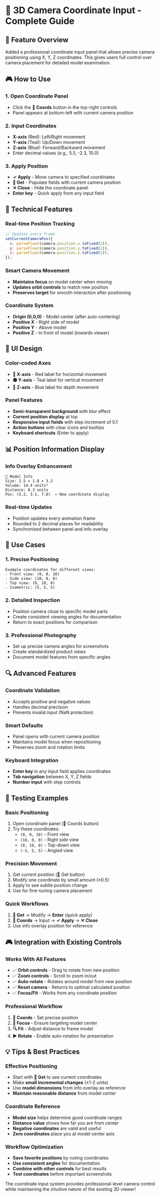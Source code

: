 # 📍 3D Camera Coordinate Input - Complete Guide

## 🎯 Feature Overview

Added a professional coordinate input panel that allows precise camera positioning using X, Y, Z coordinates. This gives users full control over camera placement for detailed model examination.

## 🎮 How to Use

### 1. Open Coordinate Panel

- Click the **📍 Coords** button in the top-right controls
- Panel appears at bottom-left with current camera position

### 2. Input Coordinates

- **X-axis** (Red): Left/Right movement
- **Y-axis** (Teal): Up/Down movement
- **Z-axis** (Blue): Forward/Backward movement
- Enter decimal values (e.g., 5.5, -2.3, 10.0)

### 3. Apply Position

- **✓ Apply** - Move camera to specified coordinates
- **📍 Get** - Populate fields with current camera position
- **✕ Close** - Hide the coordinate panel
- **Enter key** - Quick apply from any input field

## 🔧 Technical Features

### Real-time Position Tracking

```javascript
// Updates every frame
setCurrentCameraPos({
  x: parseFloat(camera.position.x.toFixed(2)),
  y: parseFloat(camera.position.y.toFixed(2)),
  z: parseFloat(camera.position.z.toFixed(2)),
});
```

### Smart Camera Movement

- **Maintains focus** on model center when moving
- **Updates orbit controls** to match new position
- **Preserves target** for smooth interaction after positioning

### Coordinate System

- **Origin (0,0,0)** - Model center (after auto-centering)
- **Positive X** - Right side of model
- **Positive Y** - Above model
- **Positive Z** - In front of model (towards viewer)

## 🎨 UI Design

### Color-coded Axes

- **🔴 X-axis** - Red label for horizontal movement
- **🟢 Y-axis** - Teal label for vertical movement
- **🔵 Z-axis** - Blue label for depth movement

### Panel Features

- **Semi-transparent background** with blur effect
- **Current position display** at top
- **Responsive input fields** with step increment of 0.1
- **Action buttons** with clear icons and tooltips
- **Keyboard shortcuts** (Enter to apply)

## 📊 Position Information Display

### Info Overlay Enhancement

```
📁 Model Info
Size: 2.5 × 1.8 × 3.2
Volume: 14.4 units³
Distance: 8.3 units
Pos: (5.2, 3.1, 7.8)  ← New coordinate display
```

### Real-time Updates

- Position updates every animation frame
- Rounded to 2 decimal places for readability
- Synchronized between panel and info overlay

## 🎯 Use Cases

### 1. Precise Positioning

```
Example coordinates for different views:
- Front view: (0, 0, 10)
- Side view: (10, 0, 0)
- Top view: (0, 10, 0)
- Isometric: (5, 5, 5)
```

### 2. Detailed Inspection

- Position camera close to specific model parts
- Create consistent viewing angles for documentation
- Return to exact positions for comparison

### 3. Professional Photography

- Set up precise camera angles for screenshots
- Create standardized product views
- Document model features from specific angles

## 🔍 Advanced Features

### Coordinate Validation

- Accepts positive and negative values
- Handles decimal precision
- Prevents invalid input (NaN protection)

### Smart Defaults

- Panel opens with current camera position
- Maintains model focus when repositioning
- Preserves zoom and rotation limits

### Keyboard Integration

- **Enter key** in any input field applies coordinates
- **Tab navigation** between X, Y, Z fields
- **Number input** with step controls

## 🧪 Testing Examples

### Basic Positioning

1. Open coordinate panel (📍 Coords button)
2. Try these coordinates:
   - `(0, 0, 10)` - Front view
   - `(10, 0, 0)` - Right side view
   - `(0, 10, 0)` - Top-down view
   - `(-5, 5, 5)` - Angled view

### Precision Movement

1. Get current position (📍 Get button)
2. Modify one coordinate by small amount (±0.5)
3. Apply to see subtle position change
4. Use for fine-tuning camera placement

### Quick Workflows

1. **📍 Get** → Modify → **Enter** (quick apply)
2. **📍 Coords** → Input → **✓ Apply** → **✕ Close**
3. Use info overlay position for reference

## 🎮 Integration with Existing Controls

### Works With All Features

- ✅ **Orbit controls** - Drag to rotate from new position
- ✅ **Zoom controls** - Scroll to zoom in/out
- ✅ **Auto-rotate** - Rotates around model from new position
- ✅ **Reset camera** - Returns to optimal calculated position
- ✅ **Focus/Fit** - Works from any coordinate position

### Professional Workflow

1. **📍 Coords** - Set precise position
2. **🎯 Focus** - Ensure targeting model center
3. **🔍 Fit** - Adjust distance to frame model
4. **▶️ Rotate** - Enable auto-rotation for presentation

## 💡 Tips & Best Practices

### Effective Positioning

- Start with **📍 Get** to see current coordinates
- Make **small incremental changes** (±1-2 units)
- Use **model dimensions** from info overlay as reference
- **Maintain reasonable distance** from model center

### Coordinate Reference

- **Model size** helps determine good coordinate ranges
- **Distance value** shows how far you are from center
- **Negative coordinates** are valid and useful
- **Zero coordinates** place you at model center axis

### Workflow Optimization

- **Save favorite positions** by noting coordinates
- **Use consistent angles** for documentation
- **Combine with other controls** for best results
- **Test coordinates** before important screenshots

The coordinate input system provides professional-level camera control while maintaining the intuitive nature of the existing 3D viewer!
